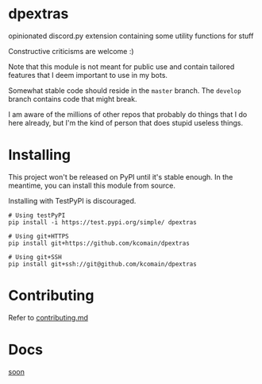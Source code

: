 # dpextras
opinionated discord.py extension containing some utility functions for stuff

Constructive criticisms are welcome :)

Note that this module is not meant for public use and contain tailored features that I deem important to use in my bots.

Somewhat stable code should reside in the `master` branch. The `develop` branch contains code that might break.

I am aware of the millions of other repos that probably do things that I do here already, but I'm the kind of person
that does stupid useless things.

# Installing
This project won't be released on PyPI until it's stable enough. In the meantime, you can install this module from 
source.

Installing with TestPyPI is discouraged.

```shell
# Using testPyPI
pip install -i https://test.pypi.org/simple/ dpextras

# Using git+HTTPS
pip install git+https://github.com/kcomain/dpextras

# Using git+SSH
pip install git+ssh://git@github.com/kcomain/dpextras
```

# Contributing
Refer to [contributing.md](./contributing.md)

# Docs
[soon](https://dpextras.kcomain.dev/)
